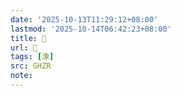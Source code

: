 ```yaml
---
date: '2025-10-13T11:29:12+08:00'
lastmod: '2025-10-14T06:42:23+08:00'
title: 󰠟
url: 󰠟
tags: [潒]
src: GHZR
note:
---
```

